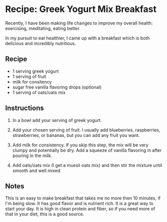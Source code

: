 # Recipe: Greek Yogurt Mix Breakfast

Recently, I have been making life changes to improve my overall health: exercising, meditating, eating better.

In my pursuit to eat healthier, I came up with a breakfast which is both delicious and incredibly nutritious.

## Recipe

- 1 serving greek yogurt 
- 1 serving of fruit
- milk for consitency
- sugar free vanilla flavoring drops (optional)
- 1 serving of oats/oats mix

## Instructions

1. In a bowl add your serving of greek yogurt.

2. Add your chosen serving of fruit. I usually add blueberries, raspberries, strawberries, or bananas, but you can add any fruit you want.

3. Add milk for consistency. If you skip this step, the mix will be very clumpy and potentially be dry. Add a squeeze of vanilla flavoring in after pouring in the milk. 

4. Add oats/oats mix (I get a muesli oats mix) and then stir the mixture until smooth and well mixed.

## Notes

This is an easy to make breakfast that takes me no more then 10 minutes, if I'm being slow. It has good flavor and is nutrient rich. It is a great way to start your day. It is high in clean protein and fiber, so if you need more of that in your diet, this is a good source.
